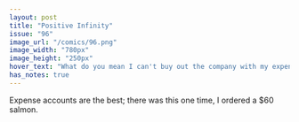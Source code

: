```yaml
---
layout: post
title: "Positive Infinity"
issue: "96"
image_url: "/comics/96.png"
image_width: "780px"
image_height: "250px"
hover_text: "What do you mean I can't buy out the company with my expense account!?"
has_notes: true
---
```

Expense accounts are the best; there was this one time, I ordered a $60 salmon.
